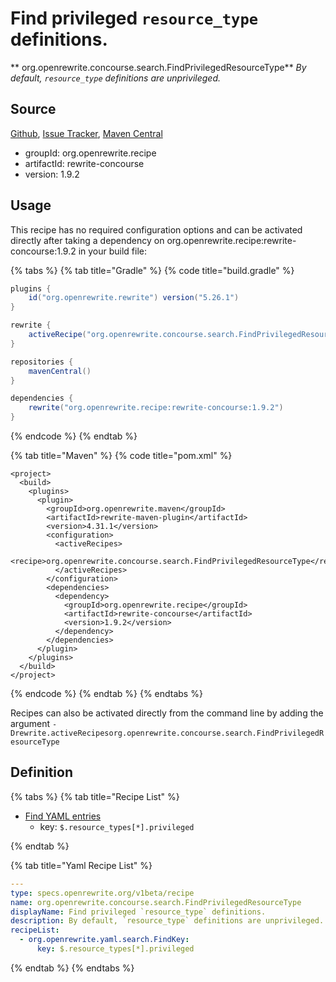 # Find privileged `resource_type` definitions.

** org.openrewrite.concourse.search.FindPrivilegedResourceType**
_By default, `resource_type` definitions are unprivileged._

## Source

[Github](https://github.com/openrewrite/rewrite-concourse), [Issue Tracker](https://github.com/openrewrite/rewrite-concourse/issues), [Maven Central](https://search.maven.org/artifact/org.openrewrite.recipe/rewrite-concourse/1.9.2/jar)

* groupId: org.openrewrite.recipe
* artifactId: rewrite-concourse
* version: 1.9.2


## Usage

This recipe has no required configuration options and can be activated directly after taking a dependency on org.openrewrite.recipe:rewrite-concourse:1.9.2 in your build file:

{% tabs %}
{% tab title="Gradle" %}
{% code title="build.gradle" %}
```groovy
plugins {
    id("org.openrewrite.rewrite") version("5.26.1")
}

rewrite {
    activeRecipe("org.openrewrite.concourse.search.FindPrivilegedResourceType")
}

repositories {
    mavenCentral()
}

dependencies {
    rewrite("org.openrewrite.recipe:rewrite-concourse:1.9.2")
}
```
{% endcode %}
{% endtab %}

{% tab title="Maven" %}
{% code title="pom.xml" %}
```markup
<project>
  <build>
    <plugins>
      <plugin>
        <groupId>org.openrewrite.maven</groupId>
        <artifactId>rewrite-maven-plugin</artifactId>
        <version>4.31.1</version>
        <configuration>
          <activeRecipes>
            <recipe>org.openrewrite.concourse.search.FindPrivilegedResourceType</recipe>
          </activeRecipes>
        </configuration>
        <dependencies>
          <dependency>
            <groupId>org.openrewrite.recipe</groupId>
            <artifactId>rewrite-concourse</artifactId>
            <version>1.9.2</version>
          </dependency>
        </dependencies>
      </plugin>
    </plugins>
  </build>
</project>
```
{% endcode %}
{% endtab %}
{% endtabs %}

Recipes can also be activated directly from the command line by adding the argument `-Drewrite.activeRecipesorg.openrewrite.concourse.search.FindPrivilegedResourceType`

## Definition

{% tabs %}
{% tab title="Recipe List" %}
* [Find YAML entries](../../yaml/search/findkey.md)
  * key: `$.resource_types[*].privileged`

{% endtab %}

{% tab title="Yaml Recipe List" %}
```yaml
---
type: specs.openrewrite.org/v1beta/recipe
name: org.openrewrite.concourse.search.FindPrivilegedResourceType
displayName: Find privileged `resource_type` definitions.
description: By default, `resource_type` definitions are unprivileged.
recipeList:
  - org.openrewrite.yaml.search.FindKey:
      key: $.resource_types[*].privileged

```
{% endtab %}
{% endtabs %}
